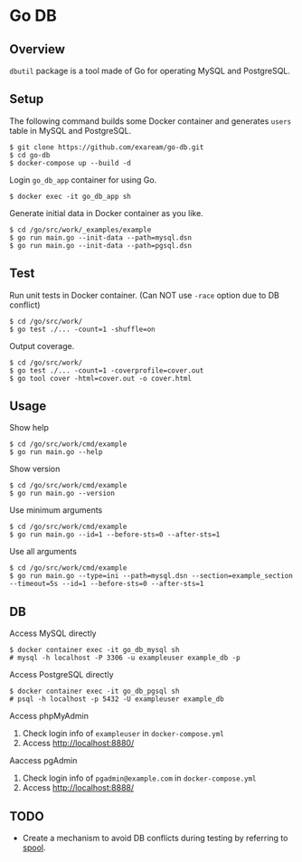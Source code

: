 # Go DB

## Overview
`dbutil` package is a tool made of Go for operating MySQL and PostgreSQL.

## Setup
The following command builds some Docker container and generates `users` table in MySQL and PostgreSQL.
```shell
$ git clone https://github.com/exaream/go-db.git
$ cd go-db
$ docker-compose up --build -d
```
Login `go_db_app` container for using Go.
```shell
$ docker exec -it go_db_app sh
```
Generate initial data in Docker container as you like.
```shell
$ cd /go/src/work/_examples/example
$ go run main.go --init-data --path=mysql.dsn
$ go run main.go --init-data --path=pgsql.dsn
```

## Test
Run unit tests in Docker container.
(Can NOT use `-race` option due to DB conflict)
```shell
$ cd /go/src/work/
$ go test ./... -count=1 -shuffle=on
```
Output coverage.
```shell
$ cd /go/src/work/
$ go test ./... -count=1 -coverprofile=cover.out
$ go tool cover -html=cover.out -o cover.html
```

## Usage
Show help
```shell
$ cd /go/src/work/cmd/example
$ go run main.go --help
```

Show version
```shell
$ cd /go/src/work/cmd/example
$ go run main.go --version
```

Use minimum arguments
```shell
$ cd /go/src/work/cmd/example
$ go run main.go --id=1 --before-sts=0 --after-sts=1
```

Use all arguments
```shell
$ cd /go/src/work/cmd/example
$ go run main.go --type=ini --path=mysql.dsn --section=example_section --timeout=5s --id=1 --before-sts=0 --after-sts=1
```

## DB

Access MySQL directly
```shell
$ docker container exec -it go_db_mysql sh
# mysql -h localhost -P 3306 -u exampleuser example_db -p
```

Access PostgreSQL directly
```shell
$ docker container exec -it go_db_pgsql sh
# psql -h localhost -p 5432 -U exampleuser example_db
```

Access phpMyAdmin
1. Check login info of `exampleuser` in `docker-compose.yml`
2. Access [http://localhost:8880/](http://localhost:8880/)

Aaccess pgAdmin
1. Check login info of `pgadmin@example.com` in `docker-compose.yml`
2. Access [http://localhost:8888/](http://localhost:8888/)

## TODO
* Create a mechanism to avoid DB conflicts during testing by referring to [spool](https://github.com/cloudspannerecosystem/spool).

